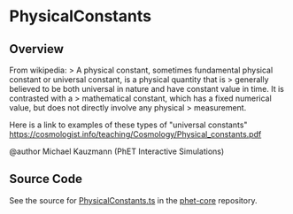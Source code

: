 # PhysicalConstants

## Overview

From wikipedia:
 &gt; A physical constant, sometimes fundamental physical constant or universal constant, is a physical quantity that is
 &gt; generally believed to be both universal in nature and have constant value in time. It is contrasted with a
 &gt; mathematical constant, which has a fixed numerical value, but does not directly involve any physical
 &gt; measurement.

Here is a link to examples of these types of "universal constants"
https://cosmologist.info/teaching/Cosmology/Physical_constants.pdf

@author Michael Kauzmann (PhET Interactive Simulations)



## Source Code

See the source for [PhysicalConstants.ts](https://github.com/phetsims/phet-core/blob/main/js/PhysicalConstants.ts) in the [phet-core](https://github.com/phetsims/phet-core) repository.
